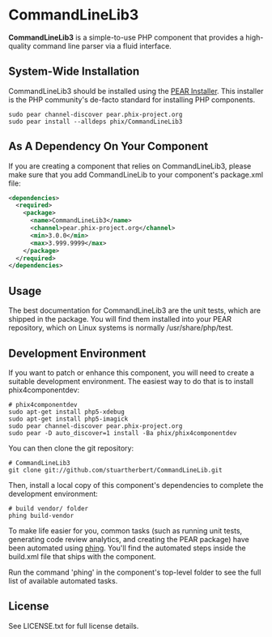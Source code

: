 CommandLineLib3
===============

**CommandLineLib3** is a simple-to-use PHP component that provides a high-quality command line parser via a fluid interface.

System-Wide Installation
------------------------

CommandLineLib3 should be installed using the [PEAR Installer](http://pear.php.net). This installer is the PHP community's de-facto standard for installing PHP components.

    sudo pear channel-discover pear.phix-project.org
    sudo pear install --alldeps phix/CommandLineLib3

As A Dependency On Your Component
---------------------------------

If you are creating a component that relies on CommandLineLib3, please make sure that you add CommandLineLib to your component's package.xml file:

```xml
<dependencies>
  <required>
    <package>
      <name>CommandLineLib3</name>
      <channel>pear.phix-project.org</channel>
      <min>3.0.0</min>
      <max>3.999.9999</max>
    </package>
  </required>
</dependencies>
```

Usage
-----

The best documentation for CommandLineLib3 are the unit tests, which are shipped in the package.  You will find them installed into your PEAR repository, which on Linux systems is normally /usr/share/php/test.

Development Environment
-----------------------

If you want to patch or enhance this component, you will need to create a suitable development environment. The easiest way to do that is to install phix4componentdev:

    # phix4componentdev
    sudo apt-get install php5-xdebug
    sudo apt-get install php5-imagick
    sudo pear channel-discover pear.phix-project.org
    sudo pear -D auto_discover=1 install -Ba phix/phix4componentdev

You can then clone the git repository:

    # CommandLineLib3
    git clone git://github.com/stuartherbert/CommandLineLib.git

Then, install a local copy of this component's dependencies to complete the development environment:

    # build vendor/ folder
    phing build-vendor

To make life easier for you, common tasks (such as running unit tests, generating code review analytics, and creating the PEAR package) have been automated using [phing](http://phing.info).  You'll find the automated steps inside the build.xml file that ships with the component.

Run the command 'phing' in the component's top-level folder to see the full list of available automated tasks.

License
-------

See LICENSE.txt for full license details.
